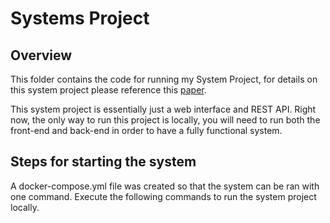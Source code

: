 # Systems Project

## Overview
This folder contains the code for running my System Project, for details on this system project please reference this [paper](./systems_project_paper.ipynb).

This system project is essentially just a web interface and REST API. Right now, the only way to run this project is locally, you will need to run both the front-end and back-end in order to have a fully functional system.

## Steps for starting the system
A docker-compose.yml file was created so that the system can be ran with one command. Execute the following commands to run the system project locally.